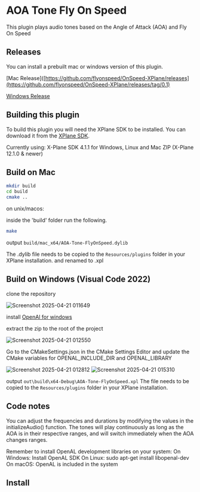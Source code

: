 # AOA Tone Fly On Speed

This plugin plays audio tones based on the Angle of Attack (AOA) and Fly On Speed 

## Releases

You can install a prebuilt mac or windows version of this plugin.

[Mac Release]([https://github.com/flyonspeed/OnSpeed-XPlane/releases](https://github.com/flyonspeed/OnSpeed-XPlane/releases/tag/0.1) 

[Windows Release](https://github.com/flyonspeed/OnSpeed-XPlane/releases/tag/v0.1-Windows-debug-Compile)


## Building this plugin

To build this plugin you will need the XPlane SDK to be installed. You can download it from the [XPlane SDK](https://developer.x-plane.com/sdk/).

Currently using: X-Plane SDK 4.1.1 for Windows, Linux and Mac ZIP (X-Plane 12.1.0 & newer)

## Build on Mac

```bash
mkdir build
cd build
cmake ..
```

on unix/macos:

inside the 'build' folder run the following.

```bash
make
```

output  ```build/mac_x64/AOA-Tone-FlyOnSpeed.dylib```

The .dylib file needs to be copied to the ```Resources/plugins``` folder in your XPlane installation.
and renamed to .xpl

## Build on Windows (Visual Code 2022)

clone the repository

![Screenshot 2025-04-21 011649](https://github.com/user-attachments/assets/104a3b06-e479-42b8-bd2e-e94c481fc768)

install [OpenAl for windows](https://www.openal-soft.org/openal-binaries/openal-soft-1.24.3-bin.zip)

extract the zip to the root of the project

![Screenshot 2025-04-21 012550](https://github.com/user-attachments/assets/cf52fbe5-6876-4276-b1a9-fbe50dcb4811)

Go to the CMakeSettings.json in the CMake Settings Editor and update the CMake variables for OPENAL_INCLUDE_DIR and OPENAL_LIBRARY

![Screenshot 2025-04-21 012812](https://github.com/user-attachments/assets/ac0b2c81-308b-426f-8994-fa58768c9567)
![Screenshot 2025-04-21 015310](https://github.com/user-attachments/assets/f006b9ba-3fb3-4451-bdd2-0e6ef7ddcadf)

output ```out\build\x64-Debug\AOA-Tone-FlyOnSpeed.xpl```
The file needs to be copied to the ```Resources/plugins``` folder in your XPlane installation.

## Code notes

You can adjust the frequencies and durations by modifying the values in the initializeAudio() function. The tones will play continuously as long as the AOA is in their respective ranges, and will switch immediately when the AOA changes ranges.

Remember to install OpenAL development libraries on your system:
On Windows: Install OpenAL SDK
On Linux: sudo apt-get install libopenal-dev
On macOS: OpenAL is included in the system

## Install

